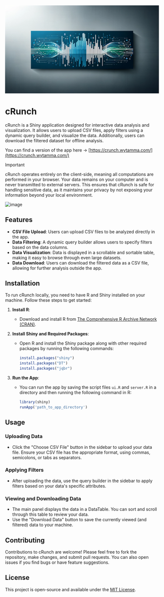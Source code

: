 ![](images/6c32010b-0d77-4404-a38c-1cd3676611a7.webp)
# cRunch

cRunch is a Shiny application designed for interactive data analysis and visualization. It allows users to upload CSV files, apply filters using a dynamic query builder, and visualize the data. Additionally, users can download the filtered dataset for offline analysis.

You can find a version of the app here ->
[https://crunch.wytamma.com/](https://crunch.wytamma.com/)

>[!important]
>cRunch operates entirely on the client-side, meaning all computations are performed in your browser. Your data remains on your computer and is never transmitted to external servers. This ensures that cRunch is safe for handling sensitive data, as it maintains your privacy by not exposing your information beyond your local environment.

<img  alt="image" src="https://github.com/Wytamma/cRunch/assets/13726005/95e0f814-a1e4-4f78-8f0d-779bba9b0e8e">

## Features
- **CSV File Upload**: Users can upload CSV files to be analyzed directly in the app.
- **Data Filtering**: A dynamic query builder allows users to specify filters based on the data columns.
- **Data Visualization**: Data is displayed in a scrollable and sortable table, making it easy to browse through even large datasets.
- **Data Download**: Users can download the filtered data as a CSV file, allowing for further analysis outside the app.

## Installation

To run cRunch locally, you need to have R and Shiny installed on your machine. Follow these steps to get started:

1. **Install R**:
   - Download and install R from [The Comprehensive R Archive Network (CRAN)](https://cran.r-project.org/).

2. **Install Shiny and Required Packages**:
   - Open R and install the Shiny package along with other required packages by running the following commands:
     ```R
     install.packages("shiny")
     install.packages("DT")
     install.packages("jqbr")
     ```

3. **Run the App**:
   - You can run the app by saving the script files `ui.R` and `server.R` in a directory and then running the following command in R:
     ```R
     library(shiny)
     runApp('path_to_app_directory')
     ```

## Usage

### Uploading Data
- Click the "Choose CSV File" button in the sidebar to upload your data file. Ensure your CSV file has the appropriate format, using commas, semicolons, or tabs as separators.

### Applying Filters
- After uploading the data, use the query builder in the sidebar to apply filters based on your data's specific attributes.

### Viewing and Downloading Data
- The main panel displays the data in a DataTable. You can sort and scroll through this table to review your data.
- Use the "Download Data" button to save the currently viewed (and filtered) data to your machine.

## Contributing
Contributions to cRunch are welcome! Please feel free to fork the repository, make changes, and submit pull requests. You can also open issues if you find bugs or have feature suggestions.

## License
This project is open-source and available under the [MIT License](https://opensource.org/licenses/MIT).
